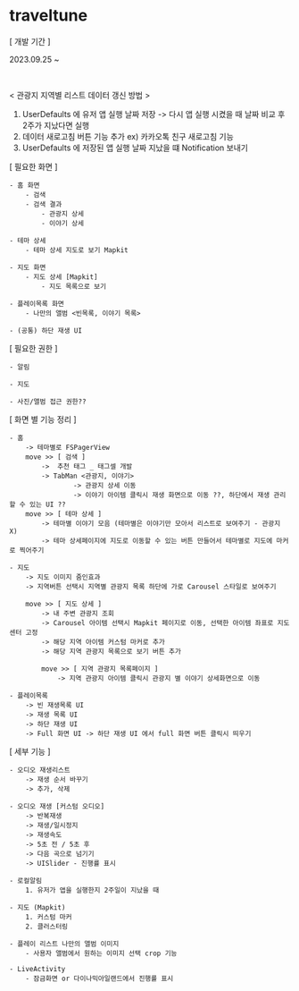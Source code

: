 # traveltune

[ 개발 기간 ]

2023.09.25 ~ 

<br>

< 관광지 지역별 리스트 데이터 갱신 방법 >
 1. UserDefaults 에 유저 앱 실행 날짜 저장 -> 다시 앱 실행 시켰을 때 날짜 비교 후 2주가 지났다면 실행
 2. 데이터 새로고침 버튼 기능 추가 ex) 카카오톡 친구 새로고침 기능
 3. UserDefaults 에 저장된 앱 실행 날짜 지났을 떄 Notification 보내기

[ 필요한 화면 ]

	- 홈 화면
		- 검색
		- 검색 결과
			- 관광지 상세
			- 이야기 상세

	- 테마 상세
		- 테마 상세 지도로 보기 Mapkit

	- 지도 화면
		- 지도 상세 [Mapkit]
			- 지도 목록으로 보기

	- 플레이목록 화면
		- 나만의 앨범 <빈목록, 이야기 목록>
		
	- (공통) 하단 재생 UI

[ 필요한 권한 ]

	- 알림
 
	- 지도
 
	- 사진/앨범 접근 권한??
		

[ 화면 별 기능 정리 ]

 	- 홈
		-> 테마별로 FSPagerView
		move >> [ 검색 ]
			->  추천 태그 _ 태그셀 개발
			-> TabMan <관광지, 이야기> 
					-> 관광지 상세 이동
					-> 이야기 아이템 클릭시 재생 화면으로 이동 ??, 하단에서 재생 관리할 수 있는 UI ??				
		move >> [ 테마 상세 ]
			-> 테마별 이야기 모음 (테마별은 이야기만 모아서 리스트로 보여주기 - 관광지 X)
			-> 테마 상세페이지에 지도로 이동할 수 있는 버튼 만들어서 테마별로 지도에 마커로 찍어주기

	- 지도
		-> 지도 이미지 줌인효과
		-> 지역버튼 선택시 지역별 관광지 목록 하단에 가로 Carousel 스타일로 보여주기

		move >> [ 지도 상세 ]
			-> 내 주변 관광지 조회
			-> Carousel 아이템 선택시 Mapkit 페이지로 이동, 선택한 아이템 좌표로 지도 센터 고정
			-> 해당 지역 아이템 커스텀 마커로 추가
			-> 해당 지역 관광지 목록으로 보기 버튼 추가

			move >> [ 지역 관광지 목록페이지 ]
				-> 지역 관광지 아이템 클릭시 관광지 별 이야기 상세화면으로 이동

	- 플레이목록
		-> 빈 재생목록 UI
		-> 재생 목록 UI
		-> 하단 재생 UI
		-> Full 화면 UI -> 하단 재생 UI 에서 full 화면 버튼 클릭시 띄우기


[ 세부 기능 ]

	- 오디오 재생리스트
		-> 재생 순서 바꾸기
		-> 추가, 삭제

	- 오디오 재생 [커스텀 오디오]
		-> 반복재생
		-> 재생/일시정지
		-> 재생속도
		-> 5초 전 / 5초 후
		-> 다음 곡으로 넘기기
		-> UISlider - 진행률 표시

	- 로컬알림
		1. 유저가 앱을 실행한지 2주일이 지났을 때 

	- 지도 (Mapkit)
		1. 커스텀 마커
		2. 클러스터링

	- 플레이 리스트 나만의 앨범 이미지
		- 사용자 앨범에서 원하는 이미지 선택 crop 기능

	- LiveActivity
		- 잠금화면 or 다이나믹아일랜드에서 진행률 표시
